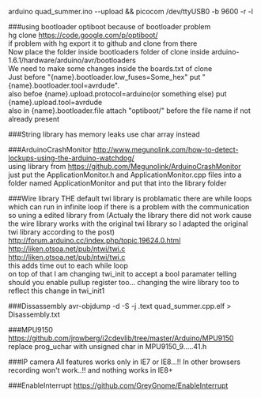 arduino quad_summer.ino --upload && picocom /dev/ttyUSB0 -b 9600 -r -l

###using bootloader optiboot
because of bootloader problem <br/>
hg clone https://code.google.com/p/optiboot/ <br/>
if problem with hg export it to github and clone from there <br/>
Now place the folder inside bootloaders folder of clone inside arduino-1.6.1/hardware/arduino/avr/bootloaders <br/>
We need to make some changes inside the boards.txt of clone <br/>
Just before "{name}.bootloader.low_fuses=Some_hex" put "{name}.bootloader.tool=avrdude". <br/>
also befoe {name}.upload.protocol=arduino(or something else) put {name}.upload.tool=avrdude <br/>
also in {name}.bootloader.file attach "optiboot/" before the file name if not already present <br/>

###String library has memory leaks
use char array instead <br/>

###ArduinoCrashMonitor
http://www.megunolink.com/how-to-detect-lockups-using-the-arduino-watchdog/ <br/>
using library from https://github.com/Megunolink/ArduinoCrashMonitor <br/>
just put the ApplicationMonitor.h and ApplicationMonitor.cpp files into a folder named ApplicationMonitor
and put that into the library folder <br/>


###Wire library
THE default twi library is problamatic there are while loops which can run in infinite loop
if there is a problem with the communication <br/>
so uning a edited library from (Actualy the library there did not work cause the wire library works with the original twi library so I adapted the original twi library according to the post) <br/>
http://forum.arduino.cc/index.php/topic,19624.0.html <br/>
http://liken.otsoa.net/pub/ntwi/twi.c <br/>
http://liken.otsoa.net/pub/ntwi/twi.c <br/>
this adds time out to each while loop <br/>
on top of that I am changing twi_init to accept a bool paramater telling should you
enable pullup register too... changing the wire library too to reflect this change in twi_init1 <br/>

###Dissassembly
avr-objdump -d -S -j .text quad_summer.cpp.elf > Disassembly.txt <br/>


###MPU9150
https://github.com/jrowberg/i2cdevlib/tree/master/Arduino/MPU9150 <br/>
replace prog_uchar with unsigned char in MPU9150_9.....41.h <br/>

###IP camera
All features works only in IE7 or IE8...!! In other browsers recording won't work..!!
and nothing works in IE8+ <br/>

###EnableInterrupt
https://github.com/GreyGnome/EnableInterrupt
